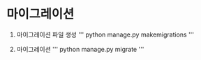 # 마이그레이션
1. 마이그레이션 파일 생성
'''
    python manage.py makemigrations
'''

2. 마이그레이션
'''
    python manage.py migrate
'''